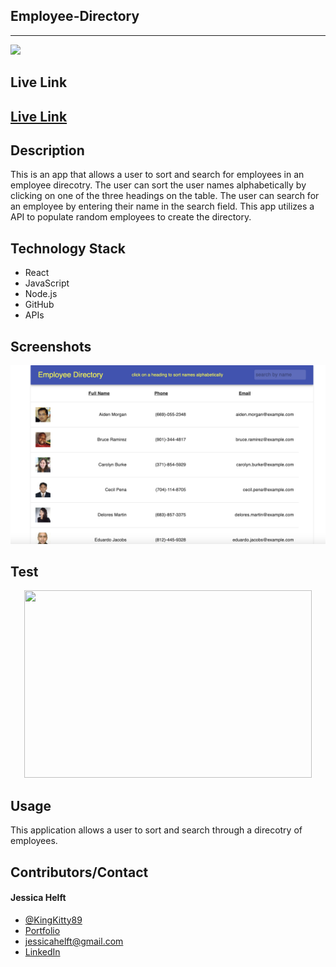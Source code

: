 ## **Employee-Directory**
------

<img src="https://img.shields.io/badge/-made%20with%20love-brightgreen" >

## **Live Link**

<h2><a href ="https://drive.google.com/file/d/1LtAHbfWxhIj9O96LdJ-hYoN1SNhl8ob4/view">Live Link</a></h2>

## **Description**
This is an app that allows a user to sort and search for employees in an employee direcotry. The user can sort the user names alphabetically by clicking on one of the three headings on the table. The user can search for an employee by entering their name in the search field. This app utilizes a API to populate random employees to create the directory.

## **Technology Stack**
* React
* JavaScript
* Node.js
* GitHub
* APIs

## **Screenshots**

![Demo](./assets/empdir.png)


## **Test**

<p align="center">
  <img width="460" height="300" src="./assets/empdir.gif">
</p>

## **Usage**

This application allows a user to sort and search through a direcotry of employees. 


## **Contributors/Contact**

#### **Jessica Helft** 
* [@KingKitty89](https://github.com/KingKitty89)
* [Portfolio](https://kingkitty89.github.io/ResponsivePortfolio/)
* [jessicahelft@gmail.com](jessicahelft@gmail.com)
* [LinkedIn](https://www.linkedin.com/in/jessicahelft)

